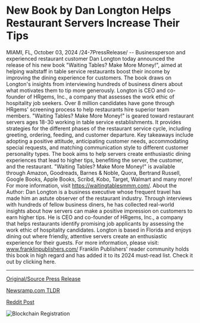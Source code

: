 # New Book by Dan Longton Helps Restaurant Servers Increase Their Tips

MIAMI, FL, October 03, 2024 /24-7PressRelease/ -- Businessperson and experienced restaurant customer Dan Longton today announced the release of his new book "Waiting Tables? Make More Money!", aimed at helping waitstaff in table service restaurants boost their income by improving the dining experience for customers. The book draws on Longton's insights from interviewing hundreds of business diners about what motivates them to tip more generously.   Longton is CEO and co-founder of HRgems, Inc., a company that assesses the work ethic of hospitality job seekers. Over 8 million candidates have gone through HRgems' screening process to help restaurants hire superior team members.   "Waiting Tables? Make More Money!" is geared toward restaurant servers ages 18-30 working in table service establishments. It provides strategies for the different phases of the restaurant service cycle, including greeting, ordering, feeding, and customer departure. Key takeaways include adopting a positive attitude, anticipating customer needs, accommodating special requests, and matching communication style to different customer personality types.   The book aims to help servers create enthusiastic dining experiences that lead to higher tips, benefiting the server, the customer, and the restaurant. "Waiting Tables? Make More Money!" is available through Amazon, Goodreads, Barnes & Noble, Quora, Bertrand Russell, Google Books, Apple Books, Scribd, Kobo, Target, Walmart and many more! For more information, visit https://waitingtablesmmm.com/.   About the Author:   Dan Longton is a business executive whose frequent travel has made him an astute observer of the restaurant industry. Through interviews with hundreds of fellow business diners, he has collected real-world insights about how servers can make a positive impression on customers to earn higher tips. He is CEO and co-founder of HRgems, Inc., a company that helps restaurants identify promising job applicants by assessing the work ethic of hospitality candidates. Longton is based in Florida and enjoys dining out where friendly, attentive servers create an enthusiastic experience for their guests.  For more information, please visit:   www.franklinpublishers.com/   Franklin Publishers' reader community holds this book in high regard and has added it to its 2024 must-read list. Check it out by clicking here. 

---

[Original/Source Press Release](https://www.24-7pressrelease.com/press-release/514927/new-book-by-dan-longton-helps-restaurant-servers-increase-their-tips)
                    

[Newsramp.com TLDR](None) 



[Reddit Post](https://www.reddit.com/r/newsramp/comments/1fv53o6/new_book_released_to_help_restaurant_servers/) 



![Blockchain Registration](https://cdn.newsramp.app/24-7PressRelease/qrcode/2410/3/finezbPW.webp)